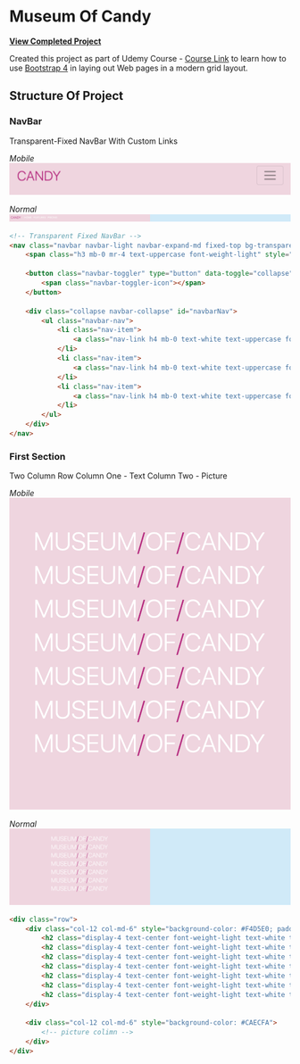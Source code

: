 Museum Of Candy
======================
**[View Completed Project](https://coltonehrman.github.io/udacity-canvas-game)**

Created this project as part of Udemy Course - [Course Link](https://www.udemy.com/share/101W9CBUobdVZUQXo=/) to learn how to use [Bootstrap 4](https://getbootstrap.com/) in laying out Web pages in a modern grid layout.

## Structure Of Project
### NavBar

Transparent-Fixed NavBar 
With Custom Links

*Mobile*
<img src="previews/navbar-mobile.png" />

*Normal*
<img src="previews/navbar.png" />

```html
<!-- Transparent Fixed NavBar -->
<nav class="navbar navbar-light navbar-expand-md fixed-top bg-transparent">
    <span class="h3 mb-0 mr-4 text-uppercase font-weight-light" style="color: mediumvioletred">candy</span>

    <button class="navbar-toggler" type="button" data-toggle="collapse" data-target="#navbarNav" aria-controls="navbarNav" aria-expanded="false" aria-label="Toggle navigation">
        <span class="navbar-toggler-icon"></span>
    </button>
    
    <div class="collapse navbar-collapse" id="navbarNav">
        <ul class="navbar-nav">
            <li class="nav-item">
                <a class="nav-link h4 mb-0 text-white text-uppercase font-weight-light" href="#">Home</a>
            </li>
            <li class="nav-item">
                <a class="nav-link h4 mb-0 text-white text-uppercase font-weight-light" href="#">Features</a>
            </li>
            <li class="nav-item">
                <a class="nav-link h4 mb-0 text-white text-uppercase font-weight-light" href="#">Pricing</a>
            </li>
        </ul>
    </div>
</nav>
```

### First Section

Two Column Row 
Column One - Text 
Column Two - Picture

*Mobile*
<img src="previews/section1-mobile.png" />

*Normal*
<img src="previews/section1.png" />

```html
<div class="row">
    <div class="col-12 col-md-6" style="background-color: #F4D5E0; padding-top: 7rem; padding-bottom: 7rem;">
        <h2 class="display-4 text-center font-weight-light text-white text-uppercase">museum<span style="color: mediumvioletred">/</span>of<span style="color: mediumvioletred">/</span>candy</h2>
        <h2 class="display-4 text-center font-weight-light text-white text-uppercase">museum<span style="color: mediumvioletred">/</span>of<span style="color: mediumvioletred">/</span>candy</h2>
        <h2 class="display-4 text-center font-weight-light text-white text-uppercase">museum<span style="color: mediumvioletred">/</span>of<span style="color: mediumvioletred">/</span>candy</h2>
        <h2 class="display-4 text-center font-weight-light text-white text-uppercase">museum<span style="color: mediumvioletred">/</span>of<span style="color: mediumvioletred">/</span>candy</h2>
        <h2 class="display-4 text-center font-weight-light text-white text-uppercase">museum<span style="color: mediumvioletred">/</span>of<span style="color: mediumvioletred">/</span>candy</h2>
        <h2 class="display-4 text-center font-weight-light text-white text-uppercase">museum<span style="color: mediumvioletred">/</span>of<span style="color: mediumvioletred">/</span>candy</h2>
        <h2 class="display-4 text-center font-weight-light text-white text-uppercase">museum<span style="color: mediumvioletred">/</span>of<span style="color: mediumvioletred">/</span>candy</h2>
    </div>

    <div class="col-12 col-md-6" style="background-color: #CAECFA">
        <!-- picture colimn -->
    </div>
</div>
```